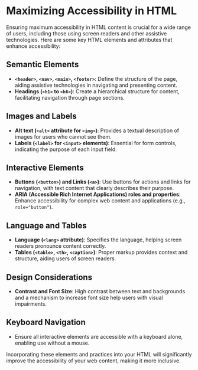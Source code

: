 # Maximizing Accessibility in HTML

Ensuring maximum accessibility in HTML content is crucial for a wide range of users, including those using screen readers and other assistive technologies. Here are some key HTML elements and attributes that enhance accessibility:

## Semantic Elements

- **`<header>`, `<nav>`, `<main>`, `<footer>`**: Define the structure of the page, aiding assistive technologies in navigating and presenting content.
- **Headings (`<h1>` to `<h6>`)**: Create a hierarchical structure for content, facilitating navigation through page sections.

## Images and Labels

- **Alt text (`<alt>` attribute for `<img>`)**: Provides a textual description of images for users who cannot see them.
- **Labels (`<label>` for `<input>` elements)**: Essential for form controls, indicating the purpose of each input field.

## Interactive Elements

- **Buttons (`<button>`) and Links (`<a>`)**: Use buttons for actions and links for navigation, with text content that clearly describes their purpose.
- **ARIA (Accessible Rich Internet Applications) roles and properties**: Enhance accessibility for complex web content and applications (e.g., `role="button"`).

## Language and Tables

- **Language (`<lang>` attribute)**: Specifies the language, helping screen readers pronounce content correctly.
- **Tables (`<table>`, `<th>`, `<caption>`)**: Proper markup provides context and structure, aiding users of screen readers.

## Design Considerations

- **Contrast and Font Size**: High contrast between text and backgrounds and a mechanism to increase font size help users with visual impairments.

## Keyboard Navigation

- Ensure all interactive elements are accessible with a keyboard alone, enabling use without a mouse.

Incorporating these elements and practices into your HTML will significantly improve the accessibility of your web content, making it more inclusive.